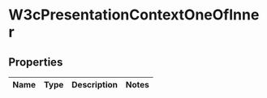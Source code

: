 # W3cPresentationContextOneOfInner

## Properties

| Name | Type | Description | Notes |
| ---- | ---- | ----------- | ----- |
